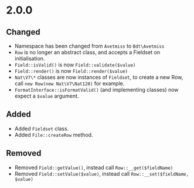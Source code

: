2.0.0
=====

## Changed

* Namespace has been changed from `Avetmiss` to `Bdt\Avetmiss`
* `Row` is no longer an abstract class, and accepts a Fieldset on initialisation.
* `Field::isValid()` is now `Field::validate($value)`
* `Field::render()` is now `Field::render($value)`
* `Nat\V7\*` classes are now instances of `Fieldset`, to create a new Row, call
  `new Row(new Nat\V7\Nat120)` for example.
* `FormatInterface::isFormatValid()` (and implementing classes) now expect a `$value` argument.

## Added

* Added `Fieldset` class.
* Added `File::createRow` method.

## Removed

* Removed `Field::getValue()`, instead call `Row::__get($fieldName)`
* Removed `Field::setValue($value)`, instead call `Row::__set($fieldName, $value)`